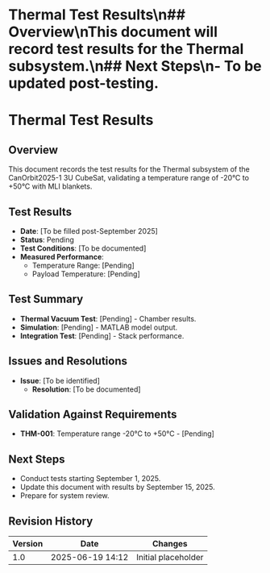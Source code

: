 # Thermal Test Results\n## Overview\nThis document will record test results for the Thermal subsystem.\n## Next Steps\n- To be updated post-testing.
# Thermal Test Results
## Overview
This document records the test results for the Thermal subsystem of the CanOrbit2025-1 3U CubeSat, validating a temperature range of -20°C to +50°C with MLI blankets.

## Test Results
- **Date**: [To be filled post-September 2025]
- **Status**: Pending
- **Test Conditions**: [To be documented]
- **Measured Performance**:
  - Temperature Range: [Pending]
  - Payload Temperature: [Pending]

## Test Summary
- **Thermal Vacuum Test**: [Pending] - Chamber results.
- **Simulation**: [Pending] - MATLAB model output.
- **Integration Test**: [Pending] - Stack performance.

## Issues and Resolutions
- **Issue**: [To be identified]
  - **Resolution**: [To be documented]

## Validation Against Requirements
- **THM-001**: Temperature range -20°C to +50°C - [Pending]

## Next Steps
- Conduct tests starting September 1, 2025.
- Update this document with results by September 15, 2025.
- Prepare for system review.

## Revision History
| Version | Date             | Changes             |
|---------|------------------|---------------------|
| 1.0     | 2025-06-19 14:12 | Initial placeholder |